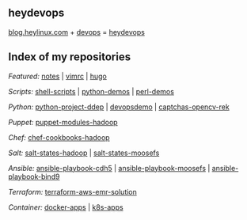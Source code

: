 ## heydevops

[blog.heylinux.com](https://blog.heylinux.com) + [devops](https://zh.wikipedia.org/zh-cn/DevOps) = [heydevops](https://github.com/mcsrainbow/heydevops)

## Index of my repositories

*Featured:* [notes](https://github.com/mcsrainbow/notes) | [vimrc](https://github.com/mcsrainbow/vimrc) | [hugo](https://github.com/mcsrainbow/mcsrainbow.github.io)

*Scripts:* [shell-scripts](https://github.com/mcsrainbow/shell-scripts) | [python-demos](https://github.com/mcsrainbow/python-demos) | [perl-demos](https://github.com/mcsrainbow/perl-demos)

*Python:* [python-project-ddep](https://github.com/mcsrainbow/python-project-ddep) | [devopsdemo](https://github.com/mcsrainbow/devopsdemo) | [captchas-opencv-rek](https://github.com/mcsrainbow/captchas-opencv-rek)

*Puppet:* [puppet-modules-hadoop](https://github.com/mcsrainbow/puppet-modules-hadoop)

*Chef:* [chef-cookbooks-hadoop](https://github.com/mcsrainbow/chef-cookbooks-hadoop)

*Salt:* [salt-states-hadoop](https://github.com/mcsrainbow/salt-states-hadoop) | [salt-states-moosefs](https://github.com/mcsrainbow/salt-states-moosefs)

*Ansible:* [ansible-playbook-cdh5](https://github.com/mcsrainbow/ansible-playbook-cdh5) | [ansible-playbook-moosefs](https://github.com/mcsrainbow/ansible-playbook-moosefs) | [ansible-playbook-bind9](https://github.com/mcsrainbow/ansible-playbook-bind9)

*Terraform:* [terraform-aws-emr-solution](https://github.com/mcsrainbow/terraform-aws-emr-solution)

*Container:* [docker-apps](https://github.com/mcsrainbow/docker-apps) | [k8s-apps](https://github.com/mcsrainbow/k8s-apps)
